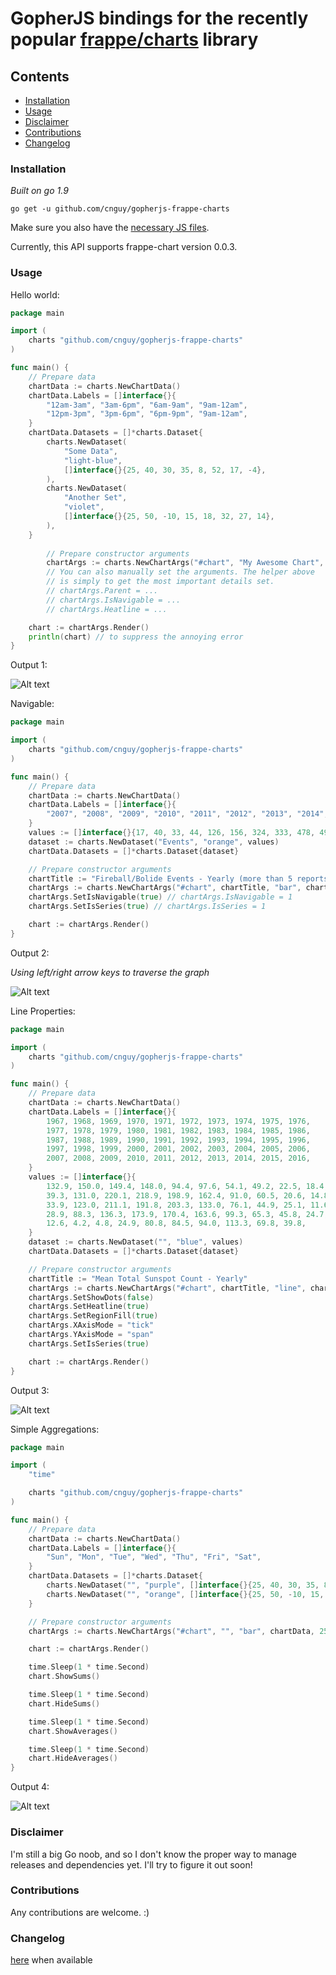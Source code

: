 # GopherJS bindings for the recently popular [frappe/charts](https://github.com/frappe/charts) library

## Contents
* [Installation](#installation)
* [Usage](#usage)
* [Disclaimer](#disclaimer)
* [Contributions](#contributions)
* [Changelog](#changelog)

### Installation

*Built on go 1.9*

`go get -u github.com/cnguy/gopherjs-frappe-charts`

Make sure you also have the [necessary JS files](https://github.com/frappe/charts#installation).

Currently, this API supports frappe-chart version 0.0.3.

### Usage

Hello world:
```go
package main

import (
    charts "github.com/cnguy/gopherjs-frappe-charts"
)

func main() {
	// Prepare data
	chartData := charts.NewChartData()
	chartData.Labels = []interface{}{
		"12am-3am", "3am-6pm", "6am-9am", "9am-12am",
		"12pm-3pm", "3pm-6pm", "6pm-9pm", "9am-12am",
	}
	chartData.Datasets = []*charts.Dataset{
		charts.NewDataset(
			"Some Data",
			"light-blue",
			[]interface{}{25, 40, 30, 35, 8, 52, 17, -4},
		),
		charts.NewDataset(
			"Another Set",
			"violet",
			[]interface{}{25, 50, -10, 15, 18, 32, 27, 14},
		),
	}
    
        // Prepare constructor arguments
        chartArgs := charts.NewChartArgs("#chart", "My Awesome Chart", "bar", chartData, 250)
        // You can also manually set the arguments. The helper above
        // is simply to get the most important details set.
        // chartArgs.Parent = ...
        // chartArgs.IsNavigable = ...
        // chartArgs.Heatline = ...

	chart := chartArgs.Render()
	println(chart) // to suppress the annoying error
}
```

Output 1:

![Alt text](/_pictures/hello_world.png?raw=true "Hello World")

Navigable:
```go
package main

import (
	charts "github.com/cnguy/gopherjs-frappe-charts"
)

func main() {
	// Prepare data
	chartData := charts.NewChartData()
	chartData.Labels = []interface{}{
		"2007", "2008", "2009", "2010", "2011", "2012", "2013", "2014", "2015", "2016", "2017",
	}
	values := []interface{}{17, 40, 33, 44, 126, 156, 324, 333, 478, 495, 373}
	dataset := charts.NewDataset("Events", "orange", values)
	chartData.Datasets = []*charts.Dataset{dataset}

	// Prepare constructor arguments
	chartTitle := "Fireball/Bolide Events - Yearly (more than 5 reports"
	chartArgs := charts.NewChartArgs("#chart", chartTitle, "bar", chartData, 180)
	chartArgs.SetIsNavigable(true) // chartArgs.IsNavigable = 1
	chartArgs.SetIsSeries(true) // chartArgs.IsSeries = 1

	chart := chartArgs.Render()
}
```

Output 2:

*Using left/right arrow keys to traverse the graph*

![Alt text](/_pictures/navigable.gif?raw=true "Navigable")

Line Properties:
```go
package main

import (
	charts "github.com/cnguy/gopherjs-frappe-charts"
)

func main() {
	// Prepare data
	chartData := charts.NewChartData()
	chartData.Labels = []interface{}{
		1967, 1968, 1969, 1970, 1971, 1972, 1973, 1974, 1975, 1976,
		1977, 1978, 1979, 1980, 1981, 1982, 1983, 1984, 1985, 1986,
		1987, 1988, 1989, 1990, 1991, 1992, 1993, 1994, 1995, 1996,
		1997, 1998, 1999, 2000, 2001, 2002, 2003, 2004, 2005, 2006,
		2007, 2008, 2009, 2010, 2011, 2012, 2013, 2014, 2015, 2016,
	}
	values := []interface{}{
		132.9, 150.0, 149.4, 148.0, 94.4, 97.6, 54.1, 49.2, 22.5, 18.4,
		39.3, 131.0, 220.1, 218.9, 198.9, 162.4, 91.0, 60.5, 20.6, 14.8,
		33.9, 123.0, 211.1, 191.8, 203.3, 133.0, 76.1, 44.9, 25.1, 11.6,
		28.9, 88.3, 136.3, 173.9, 170.4, 163.6, 99.3, 65.3, 45.8, 24.7,
		12.6, 4.2, 4.8, 24.9, 80.8, 84.5, 94.0, 113.3, 69.8, 39.8,
	}
	dataset := charts.NewDataset("", "blue", values)
	chartData.Datasets = []*charts.Dataset{dataset}

	// Prepare constructor arguments
	chartTitle := "Mean Total Sunspot Count - Yearly"
	chartArgs := charts.NewChartArgs("#chart", chartTitle, "line", chartData, 180)
	chartArgs.SetShowDots(false)
	chartArgs.SetHeatline(true)
	chartArgs.SetRegionFill(true)
	chartArgs.XAxisMode = "tick"
	chartArgs.YAxisMode = "span"
	chartArgs.SetIsSeries(true)

	chart := chartArgs.Render()
}
```

Output 3:

![Alt text](/_pictures/line_properties.gif?raw=true "Navigable")

Simple Aggregations:

```go
package main

import (
	"time"

	charts "github.com/cnguy/gopherjs-frappe-charts"
)

func main() {
	// Prepare data
	chartData := charts.NewChartData()
	chartData.Labels = []interface{}{
		"Sun", "Mon", "Tue", "Wed", "Thu", "Fri", "Sat",
	}
	chartData.Datasets = []*charts.Dataset{
		charts.NewDataset("", "purple", []interface{}{25, 40, 30, 35, 8, 52, 17}),
		charts.NewDataset("", "orange", []interface{}{25, 50, -10, 15, 18, 32, 27}),
	}

	// Prepare constructor arguments
	chartArgs := charts.NewChartArgs("#chart", "", "bar", chartData, 250)

	chart := chartArgs.Render()

	time.Sleep(1 * time.Second)
	chart.ShowSums()

	time.Sleep(1 * time.Second)
	chart.HideSums()

	time.Sleep(1 * time.Second)
	chart.ShowAverages()

	time.Sleep(1 * time.Second)
	chart.HideAverages()
}
```

Output 4:

![Alt text](/_pictures/simple_aggregations.gif?raw=true "Simple Aggregations")

### Disclaimer

I'm still a big Go noob, and so I don't know the proper way to manage releases and dependencies yet.
I'll try to figure it out soon!

### Contributions

Any contributions are welcome. :)

### Changelog

[here](https://github.com/cnguy/gopherjs-frappe-charts/blob/master/CHANGELOG.md) when available